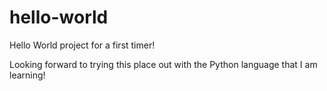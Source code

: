 # hello-world
Hello World project for a first timer!

Looking forward to trying this place out with the Python language that I am learning!
